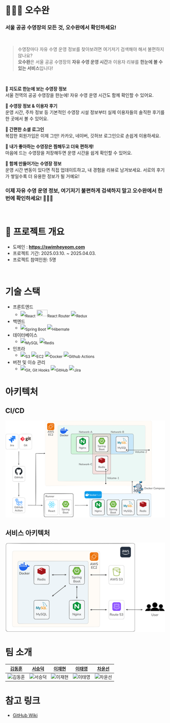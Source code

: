 # 🏊🏻‍♂️ 오수완

### 서울 공공 수영장의 모든 것, 오수완에서 확인하세요!
</br>

> 수영장마다 자유 수영 운영 정보를 찾아보려면 여기저기 검색해야 해서 불편하지 않나요?  
> **오수완**은 서울 공공 수영장의 **자유 수영 운영 시간**과 이용자 리뷰를 **한눈에 볼 수 있는 서비스**입니다!
</br>

**📍 지도로 한눈에 보는 수영장 정보**
</br>
서울 전역의 공공 수영장을 한눈에! 자유 수영 운영 시간도 함께 확인할 수 있어요.

**💬 수영장 정보 & 이용자 후기**
</br>
운영 시간, 주차 정보 등 기본적인 수영장 시설 정보부터 실제 이용자들의 솔직한 후기를 한 곳에서 볼 수 있어요.

**🔐 간편한 소셜 로그인**
</br>
복잡한 회원가입은 이제 그만! 카카오, 네이버, 깃허브 로그인으로 손쉽게 이용하세요.

**💙 내가 좋아하는 수영장은 찜해두고 더욱 편하게!**
</br>
마음에 드는 수영장을 저장해두면 운영 시간을 쉽게 확인할 수 있어요.

**📝 함께 만들어가는 수영장 정보**
</br>
운영 시간 변동이 있다면 직접 업데이트하고, 내 경험을 리뷰로 남겨보세요. 서로의 후기가 쌓일수록 더 유용한 정보가 될 거예요!


### 이제 자유 수영 운영 정보, 여기저기 불편하게 검색하지 말고 오수완에서 한 번에 확인하세요! 🏊‍♂️✨

</br>

# 📖 프로젝트 개요
- 도메인 : **https://swimheyeom.com**
- 프로젝트 기간: 2025.03.10. ~ 2025.04.03.
- 프로젝트 참여인원: 5명
</br>

# 기술 스택
- 프론트엔드
  - <img height="24" src="https://cdn.simpleicons.org/react/61DAFB?viewbox=auto" /><sub>React</sub> <img height="20" width= "34" src="https://cdn.simpleicons.org/reactrouter/CA4245?viewbox=auto" /><sub>React Router</sub> <img height="24" src="https://cdn.simpleicons.org/redux/764ABC?viewbox=auto" /><sub>Redux</sub>
- 백엔드
  - <img height="24" src="https://cdn.simpleicons.org/springboot/6DB33F?viewbox=auto" /><sub>Spring Boot</sub> <img height="24" src="https://cdn.simpleicons.org/hibernate/59666C?viewbox=auto" /><sub>Hibernate</sub>
- 데이터베이스
  - <img height="24" src="https://cdn.simpleicons.org/mysql/4479A1?viewbox=auto" /><sub>MySQL</sub> <img height="24" src="https://cdn.simpleicons.org/redis/FF4438?viewbox=auto" /><sub>Redis</sub>
- 인프라
  - <img height="24" src="https://cdn.simpleicons.org/amazons3/569A31?viewbox=auto" /><sub>S3</sub> <img height="24" src="https://cdn.simpleicons.org/amazonec2/FF9900?viewbox=auto" /><sub>EC2</sub> <img height="24" src="https://cdn.simpleicons.org/docker/2496ED?viewbox=auto" /><sub>Docker</sub> <img height="24" src="https://cdn.simpleicons.org/githubactions/2088FF?viewbox=auto" /><sub>Github Actions</sub> 
- 버전 및 이슈 관리
  - <img height="24" src="https://cdn.simpleicons.org/git/F05032?viewbox=auto" /><sub>Git, Git Hooks</sub> <img height="24" src="https://cdn.simpleicons.org/github/181717?viewbox=auto" /><sub>GitHub</sub> <img height="24" src="https://cdn.simpleicons.org/jira/0052CC?viewbox=auto" /><sub>Jira</sub>

# 아키텍처

## CI/CD
![cicd](readme/cicd.png)

## 서비스 아키텍처
![service](readme/architecture.png)

<!-- # 시연 영상 -->

# 팀 소개
| [김동훈](https://github.com/hnihoon) | [서승덕](https://github.com/ssdeok) | [이재현](https://github.com/CloakingGhost) | [이태영](https://github.com/lxodud) | [차윤선](https://github.com/hisunny1007) |
| :---: | :---: | :---: | :---: | :---: |
| ![김동훈](https://github.com/hnihoon.png) | ![서승덕](https://github.com/ssdeok.png) | ![이재현](https://github.com/CloakingGhost.png) | ![이태영](https://github.com/lxodud.png) | ![차윤선](https://github.com/hisunny1007.png) |

# 참고 링크
- [GitHub Wiki](https://github.com/SesacDTeam/swim-done/wiki/%EC%B0%B8%EA%B3%A0-%EC%9E%90%EB%A3%8C)
